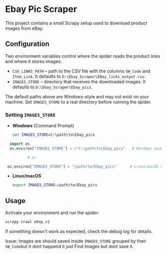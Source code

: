 # Ebay Pic Scraper

This project contains a small Scrapy setup used to download product images from eBay.

## Configuration

Two environment variables control where the spider reads the product links and where it stores images:

- `CSV_LINKS_PATH` – path to the CSV file with the columns `SW_Code` and `Item_Link`. It defaults to `D:\Ebay_Scraper\EBay_links_output.csv`.
- `IMAGES_STORE` – directory that receives the downloaded images. It defaults to `D:\Ebay_Scraper\Ebay_pics`.

The default paths above are Windows-style and may not exist on your machine. Set `IMAGES_STORE` to a real directory before running the spider.

### Setting `IMAGES_STORE`

- **Windows** (Command Prompt)

  ```cmd
  set IMAGES_STORE=C:\path\to\Ebay_pics
  ```

```Python Console
  import os
  os.environ["IMAGES_STORE"] = r"C:\path\to\Ebay_pics"   # Windows example

          # or

 os.environ["IMAGES_STORE"] = "/path/to/Ebay_pics"      # Linux/macOS example
```

  

- **Linux/macOS**

  ```bash
  export IMAGES_STORE=/path/to/Ebay_pics
  ```

## Usage

Activate your environment and run the spider:

```bash
scrapy crawl ebay_v1
```

If something doesn't work as expected, check the debug log for details.


Issue:
Images are  should saved inside `IMAGES_STORE` grouped by their `SW_Code`but it dont happend it just Find Images but dont save it.
